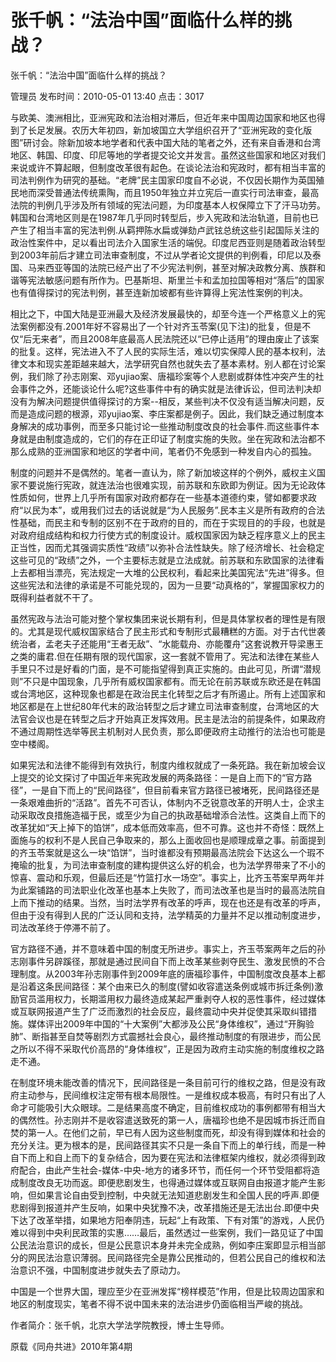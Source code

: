 # 张千帆：“法治中国”面临什么样的挑战？  
张千帆：“法治中国”面临什么样的挑战？

管理员 发布时间：2010-05-01 13:40  点击：3017

 

与欧美、澳洲相比，亚洲宪政和法治相对滞后，但近年来中国周边国家和地区也得到了长足发展。农历大年初四，新加坡国立大学组织召开了“亚洲宪政的变化版图”研讨会。除新加坡本地学者和代表中国大陆的笔者之外，还有来自香港和台湾地区、韩国、印度、印尼等地的学者提交论文并发言。虽然这些国家和地区对我们来说或许不算起眼，但制度改革很有起色。在谈论法治和宪政时，都有相当丰富的司法判例作为研究的基础。“老牌”民主国家印度自不必说，不仅因长期作为英国殖民地而深受普通法传统熏陶，而且1950年独立并立宪后一直实行司法审查，最高法院的判例几乎涉及所有领域的宪法问题，为印度基本人权保障立下了汗马功劳。韩国和台湾地区则是在1987年几乎同时转型后，步入宪政和法治轨道，目前也已产生了相当丰富的宪法判例.从羁押陈水扁或弹劾卢武铉总统这些引起国际关注的政治性案件中，足以看出司法介入国家生活的端倪。印度尼西亚则是随着政治转型到2003年前后才建立司法审查制度，不过从学者论文提供的判例看，印尼以及泰国、马来西亚等国的法院已经产出了不少宪法判例，甚至对解决政教分离、族群和谐等宪法敏感问题有所作为。巴基斯坦、斯里兰卡和孟加拉国等相对“落后”的国家也有值得探讨的宪法判例，甚至连新加坡都有些许算得上宪法性案例的判决。

 

相比之下，中国大陆是亚洲最大及经济发展最快的，却至今连一个严格意义上的宪法案例都没有.2001年好不容易出了一个针对齐玉苓案(见下注)的批复，但是不仅“后无来者”，而且2008年底最高人民法院还以“已停止适用”的理由废止了该案的批复。这样，宪法进入不了人民的实际生活，难以切实保障人民的基本权利，法律文本和现实差距越来越大，法学研究自然也就失去了基本素材。别人都在讨论案例，我们除了孙志刚案、邓yujiao案、唐福珍案等个人悲剧或群体性冲突产生的社会事件之外，还能谈论什么呢?这些事件中有的确实就是法律诉讼，但司法判决却没有为解决问题提供值得探讨的方案--相反，某些判决不仅没有适当解决问题，反而是造成问题的根源，邓yujiao案、李庄案都是例子。因此，我们缺乏通过制度本身解决的成功事例，而至多只能讨论一些推动制度改良的社会事件.而这些事件本身就是由制度造成的，它们的存在正印证了制度实施的失败。坐在宪政和法治都不那么成熟的亚洲国家和地区的学者中间，笔者仍不免感到一种发自内心的孤独。

 

制度的问题并不是偶然的。笔者一直认为，除了新加坡这样的个例外，威权主义国家不要说施行宪政，就连法治也很难实现，前苏联和东欧即为例证。因为无论政体性质如何，世界上几乎所有国家对政府都存在一些基本道德约束，譬如都要求政府“以民为本”，或用我们过去的话说就是“为人民服务”.民本主义是所有政府的合法性基础，而民主和专制的区别不在于政府的目的，而在于实现目的的手段，也就是对政府组成结构和权力行使方式的制度设计。威权国家因为缺乏程序意义上的民主正当性，因而尤其强调实质性“政绩”以弥补合法性缺失。除了经济增长、社会稳定这些可见的“政绩”之外，一个主要标志就是立法成就。前苏联和东欧国家的法律看上去都相当漂亮，宪法规定一大堆的公民权利，看起来比美国宪法“先进”得多。但这些宪法和法律的承诺是不可能兑现的，因为一旦要“动真格的”，掌握国家权力的既得利益者就不干了。

 

虽然宪政与法治可能对整个掌权集团来说长期有利，但是具体掌权者的理性是有限的。尤其是现代威权国家结合了民主形式和专制形式最糟糕的方面。对于古代世袭统治者，孟老夫子还能用“王者无敌”、“水能载舟、亦能覆舟”这套说教开导梁惠王之类的庸君.但在任期有限的现代国家，这一套就不管用了。宪法和法律在某些人手里只不过是好看的门面，是不可能指望得到真正实施的。由此可见，所谓“潜规则”不只是中国现象，几乎所有威权国家都有。而无论在前苏联或东欧还是在韩国或台湾地区，这种现象也都是在政治民主化转型之后才有所遏止。所有上述国家和地区都是在上世纪80年代末的政治转型之后才建立司法审查制度，台湾地区的大法官会议也是在转型之后才开始真正发挥效用。民主是法治的前提条件，如果政府不通过周期性选举等民主机制对人民负责，那么即便政府主动推行的法治也可能是空中楼阁。

 

如果宪法和法律不能得到有效执行，制度内维权就成了一条死路。我在新加坡会议上提交的论文探讨了中国近年来宪政发展的两条路径：一是自上而下的“官方路径”，一是自下而上的“民间路径”，但目前看来官方路径已被堵死，民间路径还是一条艰难曲折的“活路”。首先不可否认，体制内不乏锐意改革的开明人士，企求主动采取改良措施造福于民，或至少为自己的执政基础增添合法性。这类自上而下的改革犹如“天上掉下的馅饼”，成本低而效率高，但不可靠。这也并不奇怪：既然上面施与的权利不是人民自己争取来的，那么上面收回也是顺理成章之事。前面提到的齐玉苓案就是这么一块“馅饼”，当时谁都没有预期最高法院会下达这么一个瑕不掩瑜的批复，为司法审查制度的建构提供这么好的机会，也为法学界带来了不小的惊喜、震动和乐观，但最后还是“竹篮打水一场空”。事实上，比齐玉苓案早两年并为此案铺路的司法职业化改革也基本上失败了，而司法改革也是当时的最高法院自上而下推动的结果。当然，当时法学界有改革的呼声，现在也还是有改革的呼声，但由于没有得到人民的广泛认同和支持，法学精英的力量并不足以推动制度进步，司法改革终于停滞不前了。

 

官方路径不通，并不意味着中国的制度无所进步。事实上，齐玉苓案两年之后的孙志刚事件另辟蹊径，那就是通过民间自下而上改革某些剥夺民生、激发民愤的不合理制度。从2003年孙志刚事件到2009年底的唐福珍事件，中国制度改良基本上都是沿着这条民间路径：某个由来已久的制度(譬如收容遣送条例或城市拆迁条例)激励官员滥用权力，长期滥用权力最终造成某起严重剥夺人权的恶性事件，经过媒体或互联网报道产生了广泛而激烈的社会反应，最终震动中央并促使其采取纠错措施。媒体评出2009年中国的“十大案例”大都涉及公民“身体维权”，通过“开胸验肺”、断指甚至自焚等剧烈方式震撼社会良心，最终推动制度的有限进步，而公民之所以不得不采取代价高昂的“身体维权”，正是因为政府主动实施的制度维权之路走不通。

 

在制度环境未能改善的情况下，民间路径是一条目前可行的维权之路，但是没有政府主动参与，民间维权注定带有根本局限性。一是维权成本极高，有时只有出了人命才可能吸引大众眼球。二是结果高度不确定，目前维权成功的事例都带有相当大的偶然性。孙志刚并不是收容遣送致死的第一人，唐福珍也绝不是因城市拆迁而自焚的第一人。在他们之前，早已有人因为这些制度而死，却没有得到媒体和社会的充分关注。更为根本的是，民间路径其实不只是一条自下而上的单行线，而是一种自下而上和自上而下的复杂结合，因为要在宪法和法律框架内维权，就必须得到政府配合，由此产生社会-媒体-中央-地方的诸多环节，而任何一个环节受阻都将造成制度改良无功而返。即便悲剧发生，也得通过媒体或互联网自由报道才能产生影响，但如果言论自由受到控制，中央就无法知道悲剧发生和全国人民的呼声.即便悲剧得到报道并产生反响，如果中央犹豫不决，改革措施还是无法出台.即便中央下达了改革举措，如果地方阳奉阴违，玩起“上有政策、下有对策”的游戏，人民仍难以得到中央利民政策的实惠……最后，虽然透过一些案例，我们一路见证了中国公民法治意识的成长，但是公民意识本身并未完全成熟，例如李庄案即显示相当部分的网民法治意识薄弱。民间路径完全是靠公民推动的，但若公民自己的维权和法治意识不强，中国制度进步就失去了原动力。

 

中国是一个世界大国，理应至少在亚洲发挥“榜样模范”作用，但是比较周边国家和地区的制度现实，笔者不得不说中国未来的法治进步仍面临相当严峻的挑战。

作者简介：张千帆，北京大学法学院教授，博士生导师。



原载《同舟共进》2010年第4期